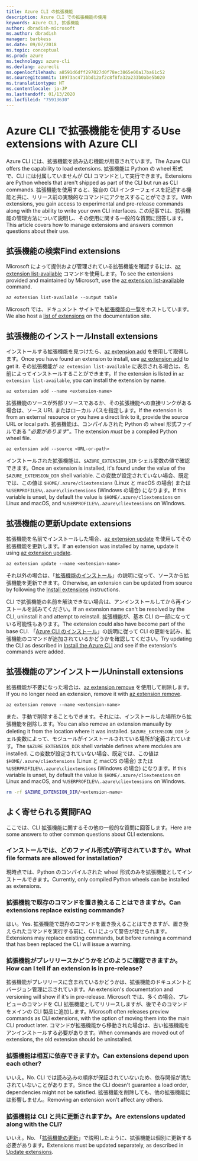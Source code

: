 ```yaml
---
title: Azure CLI の拡張機能
description: Azure CLI での拡張機能の使用
keywords: Azure CLI, 拡張機能
author: dbradish-microsoft
ms.author: dbradish
manager: barbkess
ms.date: 09/07/2018
ms.topic: conceptual
ms.prod: azure
ms.technology: azure-cli
ms.devlang: azurecli
ms.openlocfilehash: a8591d6dff297027d0f78ec3865e00a17ba61c52
ms.sourcegitcommit: 18973ac471bbd12af2c8f8fa32a233b0abe5b020
ms.translationtype: HT
ms.contentlocale: ja-JP
ms.lasthandoff: 01/13/2020
ms.locfileid: "75913630"
---
```

# <a name="use-extensions-with-azure-cli"></a><span data-ttu-id="26dbf-104">Azure CLI で拡張機能を使用する</span><span class="sxs-lookup"><span data-stu-id="26dbf-104">Use extensions with Azure CLI</span></span> 

<span data-ttu-id="26dbf-105">Azure CLI には、拡張機能を読み込む機能が用意されています。</span><span class="sxs-lookup"><span data-stu-id="26dbf-105">The Azure CLI offers the capability to load extensions.</span></span> <span data-ttu-id="26dbf-106">拡張機能は Python の wheel 形式で、CLI には付属していませんが CLI コマンドとして実行できます。</span><span class="sxs-lookup"><span data-stu-id="26dbf-106">Extensions are Python wheels that aren't shipped as part of the CLI but run as CLI commands.</span></span>
<span data-ttu-id="26dbf-107">拡張機能を使用すると、独自の CLI インターフェイスを記述する機能と共に、リリース前の実験的なコマンドにアクセスすることができます。</span><span class="sxs-lookup"><span data-stu-id="26dbf-107">With extensions, you gain access to experimental and pre-release commands along with the ability to write your own CLI interfaces.</span></span> <span data-ttu-id="26dbf-108">この記事では、拡張機能の管理方法について説明し、その使用に関する一般的な質問に回答します。</span><span class="sxs-lookup"><span data-stu-id="26dbf-108">This article covers how to manage extensions and answers common questions about their use.</span></span>

## <a name="find-extensions"></a><span data-ttu-id="26dbf-109">拡張機能の検索</span><span class="sxs-lookup"><span data-stu-id="26dbf-109">Find extensions</span></span>

<span data-ttu-id="26dbf-110">Microsoft によって提供および管理されている拡張機能を確認するには、[az extension list-available](/cli/azure/extension#az-extension-list-available) コマンドを使用します。</span><span class="sxs-lookup"><span data-stu-id="26dbf-110">To see the extensions provided and maintained by Microsoft, use the [az extension list-available](/cli/azure/extension#az-extension-list-available) command.</span></span>

```azurecli-interactive
az extension list-available --output table
```

<span data-ttu-id="26dbf-111">Microsoft では、ドキュメント サイトでも[拡張機能の一覧](azure-cli-extensions-list.md)をホストしています。</span><span class="sxs-lookup"><span data-stu-id="26dbf-111">We also host a [list of extensions](azure-cli-extensions-list.md) on the documentation site.</span></span>

## <a name="install-extensions"></a><span data-ttu-id="26dbf-112">拡張機能のインストール</span><span class="sxs-lookup"><span data-stu-id="26dbf-112">Install extensions</span></span>

<span data-ttu-id="26dbf-113">インストールする拡張機能を見つけたら、[az extension add](https://docs.microsoft.com/cli/azure/extension#az-extension-add) を使用して取得します。</span><span class="sxs-lookup"><span data-stu-id="26dbf-113">Once you have found an extension to install, use [az extension add](https://docs.microsoft.com/cli/azure/extension#az-extension-add) to get it.</span></span> <span data-ttu-id="26dbf-114">その拡張機能が `az extension list-available` に表示される場合は、名前によってインストールすることができます。</span><span class="sxs-lookup"><span data-stu-id="26dbf-114">If the extension is listed in `az extension list-available`, you can install the extension by name.</span></span>

```azurecli-interactive
az extension add --name <extension-name>
```

<span data-ttu-id="26dbf-115">拡張機能のソースが外部リソースであるか、その拡張機能への直接リンクがある場合は、ソース URL またはローカル パスを指定します。</span><span class="sxs-lookup"><span data-stu-id="26dbf-115">If the extension is from an external resource or you have a direct link to it, provide the source URL or local path.</span></span> <span data-ttu-id="26dbf-116">拡張機能は、コンパイルされた Python の wheel 形式ファイルである "_必要があります_"。</span><span class="sxs-lookup"><span data-stu-id="26dbf-116">The extension _must_ be a compiled Python wheel file.</span></span>

```azurecli-interactive
az extension add --source <URL-or-path>
```

<span data-ttu-id="26dbf-117">インストールされた拡張機能は、`$AZURE_EXTENSION_DIR` シェル変数の値で確認できます。</span><span class="sxs-lookup"><span data-stu-id="26dbf-117">Once an extension is installed, it's found under the value of the `$AZURE_EXTENSION_DIR` shell variable.</span></span> <span data-ttu-id="26dbf-118">この変数が設定されていない場合、既定では、この値は `$HOME/.azure/cliextensions` (Linux と macOS の場合) または `%USERPROFILE%\.azure\cliextensions` (Windows の場合) になります。</span><span class="sxs-lookup"><span data-stu-id="26dbf-118">If this variable is unset, by default the value is `$HOME/.azure/cliextensions` on Linux and macOS, and `%USERPROFILE%\.azure\cliextensions` on Windows.</span></span>

## <a name="update-extensions"></a><span data-ttu-id="26dbf-119">拡張機能の更新</span><span class="sxs-lookup"><span data-stu-id="26dbf-119">Update extensions</span></span>

<span data-ttu-id="26dbf-120">拡張機能を名前でインストールした場合、[az extension update](https://docs.microsoft.com/cli/azure/extension#az-extension-update) を使用してその拡張機能を更新します。</span><span class="sxs-lookup"><span data-stu-id="26dbf-120">If an extension was installed by name, update it using [az extension update](https://docs.microsoft.com/cli/azure/extension#az-extension-update).</span></span>

```azurecli-interactive
az extension update --name <extension-name>
```

<span data-ttu-id="26dbf-121">それ以外の場合は、「[拡張機能のインストール](#install-extensions)」の説明に従って、ソースから拡張機能を更新できます。</span><span class="sxs-lookup"><span data-stu-id="26dbf-121">Otherwise, an extension can be updated from source by following the [Install extensions](#install-extensions) instructions.</span></span>

<span data-ttu-id="26dbf-122">CLI で拡張機能の名前を解決できない場合は、アンインストールしてから再インストールを試みてください。</span><span class="sxs-lookup"><span data-stu-id="26dbf-122">If an extension name can't be resolved by the CLI, uninstall it and attempt to reinstall.</span></span> <span data-ttu-id="26dbf-123">拡張機能が、基本 CLI の一部になっている可能性もあります。</span><span class="sxs-lookup"><span data-stu-id="26dbf-123">The extension could also have become part of the base CLI.</span></span>
<span data-ttu-id="26dbf-124">「[Azure CLI のインストール](install-azure-cli.md)」の説明に従って CLI の更新を試み、拡張機能のコマンドが追加されているかどうかを確認してください。</span><span class="sxs-lookup"><span data-stu-id="26dbf-124">Try updating the CLI as described in [Install the Azure CLI](install-azure-cli.md) and see if the extension's commands were added.</span></span>

## <a name="uninstall-extensions"></a><span data-ttu-id="26dbf-125">拡張機能のアンインストール</span><span class="sxs-lookup"><span data-stu-id="26dbf-125">Uninstall extensions</span></span>

<span data-ttu-id="26dbf-126">拡張機能が不要になった場合は、[az extension remove](https://docs.microsoft.com/cli/azure/extension#az-extension-remove) を使用して削除します。</span><span class="sxs-lookup"><span data-stu-id="26dbf-126">If you no longer need an extension, remove it with [az extension remove](https://docs.microsoft.com/cli/azure/extension#az-extension-remove).</span></span>

```azurecli-interactive
az extension remove --name <extension-name>
```

<span data-ttu-id="26dbf-127">また、手動で削除することもできます。それには、インストールした場所から拡張機能を削除します。</span><span class="sxs-lookup"><span data-stu-id="26dbf-127">You can also remove an extension manually by deleting it from the location where it was installed.</span></span> <span data-ttu-id="26dbf-128">`$AZURE_EXTENSION_DIR` シェル変数によって、モジュールがインストールされている場所が定義されています。</span><span class="sxs-lookup"><span data-stu-id="26dbf-128">The `$AZURE_EXTENSION_DIR` shell variable defines where modules are installed.</span></span>
<span data-ttu-id="26dbf-129">この変数が設定されていない場合、既定では、この値は `$HOME/.azure/cliextensions` (Linux と macOS の場合) または `%USERPROFILE%\.azure\cliextensions` (Windows の場合) になります。</span><span class="sxs-lookup"><span data-stu-id="26dbf-129">If this variable is unset, by default the value is `$HOME/.azure/cliextensions` on Linux and macOS, and `%USERPROFILE%\.azure\cliextensions` on Windows.</span></span>

```bash
rm -rf $AZURE_EXTENSION_DIR/<extension-name>
```

## <a name="faq"></a><span data-ttu-id="26dbf-130">よく寄せられる質問</span><span class="sxs-lookup"><span data-stu-id="26dbf-130">FAQ</span></span>

<span data-ttu-id="26dbf-131">ここでは、CLI 拡張機能に関するその他の一般的な質問に回答します。</span><span class="sxs-lookup"><span data-stu-id="26dbf-131">Here are some answers to other common questions about CLI extensions.</span></span>

### <a name="what-file-formats-are-allowed-for-installation"></a><span data-ttu-id="26dbf-132">インストールでは、どのファイル形式が許可されていますか。</span><span class="sxs-lookup"><span data-stu-id="26dbf-132">What file formats are allowed for installation?</span></span>

<span data-ttu-id="26dbf-133">現時点では、Python のコンパイルされた wheel 形式のみを拡張機能としてインストールできます。</span><span class="sxs-lookup"><span data-stu-id="26dbf-133">Currently, only compiled Python wheels can be installed as extensions.</span></span>

### <a name="can-extensions-replace-existing-commands"></a><span data-ttu-id="26dbf-134">拡張機能で既存のコマンドを置き換えることはできますか。</span><span class="sxs-lookup"><span data-stu-id="26dbf-134">Can extensions replace existing commands?</span></span>

<span data-ttu-id="26dbf-135">はい。</span><span class="sxs-lookup"><span data-stu-id="26dbf-135">Yes.</span></span> <span data-ttu-id="26dbf-136">拡張機能で既存のコマンドを置き換えることはできますが、置き換えられたコマンドを実行する前に、CLI によって警告が発せられます。</span><span class="sxs-lookup"><span data-stu-id="26dbf-136">Extensions may replace existing commands, but before running a command that has been replaced the CLI will issue a warning.</span></span>

### <a name="how-can-i-tell-if-an-extension-is-in-pre-release"></a><span data-ttu-id="26dbf-137">拡張機能がプレリリースかどうかをどのように確認できますか。</span><span class="sxs-lookup"><span data-stu-id="26dbf-137">How can I tell if an extension is in pre-release?</span></span>

<span data-ttu-id="26dbf-138">拡張機能がプレリリースに含まれているかどうかは、拡張機能のドキュメントとバージョン管理に示されています。</span><span class="sxs-lookup"><span data-stu-id="26dbf-138">An extension's documentation and versioning will show if it's in pre-release.</span></span> <span data-ttu-id="26dbf-139">Microsoft では、多くの場合、プレビューのコマンドを CLI 拡張機能としてリリースしますが、後でそのコマンドをメインの CLI 製品に追加します。</span><span class="sxs-lookup"><span data-stu-id="26dbf-139">Microsoft often releases preview commands as CLI extensions, with the option of moving them into the main CLI product later.</span></span> <span data-ttu-id="26dbf-140">コマンドが拡張機能から移動された場合は、古い拡張機能をアンインストールする必要があります。</span><span class="sxs-lookup"><span data-stu-id="26dbf-140">When commands are moved out of extensions, the old extension should be uninstalled.</span></span> 

### <a name="can-extensions-depend-upon-each-other"></a><span data-ttu-id="26dbf-141">拡張機能は相互に依存できますか。</span><span class="sxs-lookup"><span data-stu-id="26dbf-141">Can extensions depend upon each other?</span></span>

<span data-ttu-id="26dbf-142">いいえ。</span><span class="sxs-lookup"><span data-stu-id="26dbf-142">No.</span></span> <span data-ttu-id="26dbf-143">CLI では読み込みの順序が保証されていないため、依存関係が満たされていないことがあります。</span><span class="sxs-lookup"><span data-stu-id="26dbf-143">Since the CLI doesn't guarantee a load order, dependencies might not be satisfied.</span></span> <span data-ttu-id="26dbf-144">拡張機能を削除しても、他の拡張機能には影響しません。</span><span class="sxs-lookup"><span data-stu-id="26dbf-144">Removing an extension won't affect any others.</span></span>

### <a name="are-extensions-updated-along-with-the-cli"></a><span data-ttu-id="26dbf-145">拡張機能は CLI と共に更新されますか。</span><span class="sxs-lookup"><span data-stu-id="26dbf-145">Are extensions updated along with the CLI?</span></span>

<span data-ttu-id="26dbf-146">いいえ。</span><span class="sxs-lookup"><span data-stu-id="26dbf-146">No.</span></span> <span data-ttu-id="26dbf-147">「[拡張機能の更新](#update-extensions)」で説明したように、拡張機能は個別に更新する必要があります。</span><span class="sxs-lookup"><span data-stu-id="26dbf-147">Extensions must be updated separately, as described in [Update extensions](#update-extensions).</span></span>
